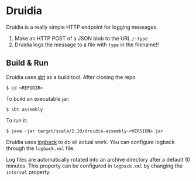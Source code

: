 # Druidia

Druidia is a really simple HTTP endpoint for logging messages.

1. Make an HTTP POST of a JSON blob to the URL `/:type` 
2. Druidia logs the message to a file with `type` in the filename!!

## Build & Run

Druidia uses [sbt](http://www.scala-sbt.org/) as a build tool. After cloning the repo

    $ cd <REPODIR>

To build an executable jar:

    $ sbt assembly

To run it:

    $ java -jar target/scala/2.10/druidia-assembly-<VERSION>.jar

Druidia uses [logback](http://logback.qos.ch) to do all actual 
work. You can configure logback through the `logback.xml` file.

Log files are automatically rotated into an archive directory after a
default 10 minutes. This property can be configured in `logback.xml` by
changing the `interval` property.
